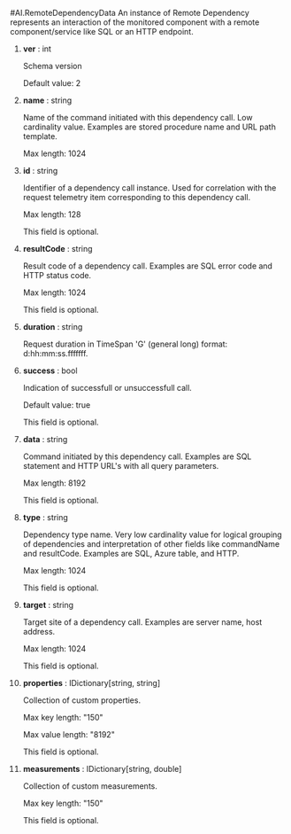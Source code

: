 
#AI.RemoteDependencyData
An instance of Remote Dependency represents an interaction of the monitored component with a remote component/service like SQL or an HTTP endpoint.

1. **ver** : int

    Schema version
    
    Default value: 2
    
1. **name** : string

    Name of the command initiated with this dependency call. Low cardinality value. Examples are stored procedure name and URL path template.
    
    Max length: 1024
    
1. **id** : string

    Identifier of a dependency call instance. Used for correlation with the request telemetry item corresponding to this dependency call.
    
    Max length: 128
    
    This field is optional.
    
1. **resultCode** : string

    Result code of a dependency call. Examples are SQL error code and HTTP status code.
    
    Max length: 1024
    
    This field is optional.
    
1. **duration** : string

    Request duration in TimeSpan 'G' (general long) format: d:hh:mm:ss.fffffff.
    
1. **success** : bool

    Indication of successfull or unsuccessfull call.
    
    Default value: true
    
    This field is optional.
    
1. **data** : string

    Command initiated by this dependency call. Examples are SQL statement and HTTP URL's with all query parameters.
    
    Max length: 8192
    
    This field is optional.
    
1. **type** : string

    Dependency type name. Very low cardinality value for logical grouping of dependencies and interpretation of other fields like commandName and resultCode. Examples are SQL, Azure table, and HTTP.
    
    Max length: 1024
    
    This field is optional.
    
1. **target** : string

    Target site of a dependency call. Examples are server name, host address.
    
    Max length: 1024
    
    This field is optional.
    
1. **properties** : IDictionary[string, string]

    Collection of custom properties.
    
    Max key length: "150"
    
    Max value length: "8192"
    
    This field is optional.
    
1. **measurements** : IDictionary[string, double]

    Collection of custom measurements.
    
    Max key length: "150"
    
    This field is optional.
    
